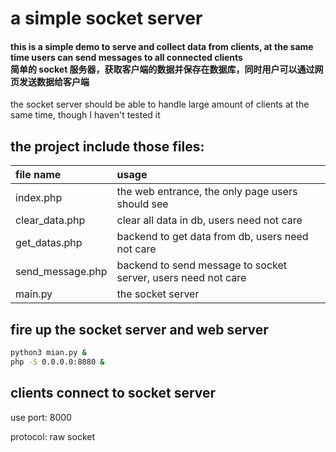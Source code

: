 # a simple socket server 

#### this is a simple demo to serve and collect data from clients, at the same time users can send messages to all connected clients <br>  简单的 socket 服务器，获取客户端的数据并保存在数据库，同时用户可以通过网页发送数据给客户端

the socket server should be able to handle large amount of clients at the same time, though I haven't tested it

## the project include those files:
| file name | usage |
| :-------| :------------|
|index.php | the web entrance, the only page users should see | 
|clear_data.php | clear all data in db, users need not care|
|get_datas.php | backend to get data from db, users need not care|
|send_message.php | backend to send message to socket server, users need not care|
| main.py | the socket server |

## fire up the socket server and web server
```bash
python3 mian.py &
php -S 0.0.0.0:8080 &
```
## clients connect to socket server
use port: 8000

protocol: raw socket

